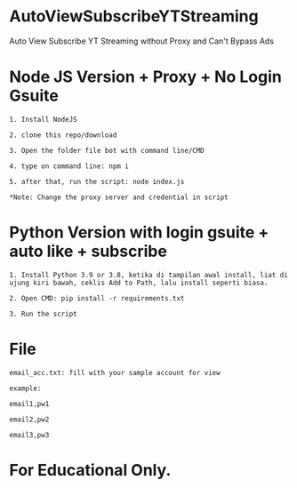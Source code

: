# AutoViewSubscribeYTStreaming
Auto View Subscribe YT Streaming without Proxy and Can't Bypass Ads

# Node JS Version + Proxy + No Login Gsuite

    1. Install NodeJS
    
    2. clone this repo/download
    
    3. Open the folder file bot with command line/CMD
    
    4. type on command line: npm i
    
    5. after that, run the script: node index.js
    
    *Note: Change the proxy server and credential in script
    
# Python Version with login gsuite + auto like + subscribe

    1. Install Python 3.9 or 3.8, ketika di tampilan awal install, liat di ujung kiri bawah, ceklis Add to Path, lalu install seperti biasa.
    
    2. Open CMD: pip install -r requirements.txt
    
    3. Run the script
    
# File

    email_acc.txt: fill with your sample account for view
    
    example:
    
    email1,pw1
    
    email2,pw2
    
    email3,pw3
    
# For Educational Only.
